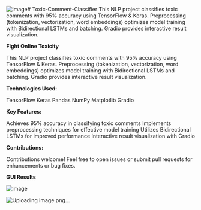 ![image](https://github.com/Akshita7844/Toxic-Comment-Classifier/assets/167016134/9b481963-02e5-4240-a8a6-cc60360915c8)# Toxic-Comment-Classifier
This NLP project classifies toxic comments with 95% accuracy using TensorFlow & Keras. Preprocessing (tokenization, vectorization, word embeddings) optimizes model training with Bidirectional LSTMs and batching. Gradio provides interactive result visualization.

**Fight Online Toxicity**

This NLP project classifies toxic comments with 95% accuracy using TensorFlow & Keras. Preprocessing (tokenization, vectorization, word embeddings) optimizes model training with Bidirectional LSTMs and batching. Gradio provides interactive result visualization.

**Technologies Used:**

TensorFlow Keras Pandas NumPy Matplotlib Gradio

**Key Features:**

Achieves 95% accuracy in classifying toxic comments Implements preprocessing techniques for effective model training Utilizes Bidirectional LSTMs for improved performance Interactive result visualization with Gradio

**Contributions:**

Contributions welcome! Feel free to open issues or submit pull requests for enhancements or bug fixes.

**GUI Results**

![image](https://github.com/Akshita7844/Toxic-Comment-Classifier/assets/167016134/fc833646-2203-4a5b-9c0b-7f0318a38da0)


![Uploading image.png…]()
